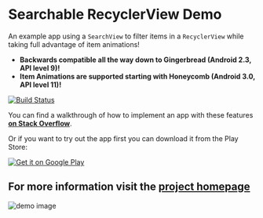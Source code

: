 # Searchable RecyclerView Demo

An example app using a `SearchView` to filter items in a `RecyclerView` while taking full advantage of item animations!

 - **Backwards compatible all the way down to Gingerbread (Android 2.3, API level 9)!**
 - **Item Animations are supported starting with Honeycomb (Android 3.0, API level 11)!**
 
[![Build Status](https://travis-ci.org/Wrdlbrnft/Searchable-RecyclerView-Demo.svg?branch=master)](https://travis-ci.org/Wrdlbrnft/Searchable-RecyclerView-Demo)

You can find a walkthrough of how to implement an app with these features [**on Stack Overflow**](http://stackoverflow.com/a/30429439/2310866).

Or if you want to try out the app first you can download it from the Play Store:

[![Get it on Google Play](https://developer.android.com/images/brand/en_generic_rgb_wo_60.png)](https://play.google.com/store/apps/details?id=com.github.wrdlbrnft.searchablerecyclerviewdemo)

## **For more information visit the [project homepage](https://wrdlbrnft.github.io/Searchable-RecyclerView-Demo/)**

![demo image](http://i.stack.imgur.com/qDtH7.gif) 
